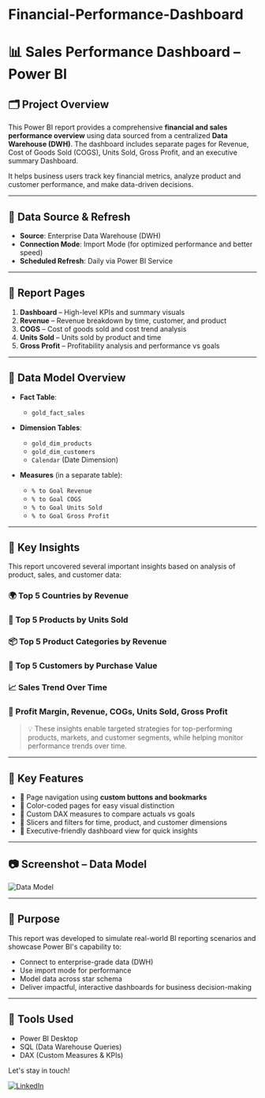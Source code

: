 # Financial-Performance-Dashboard

# 📊 Sales Performance Dashboard – Power BI

## 🗂️ Project Overview
This Power BI report provides a comprehensive **financial and sales performance overview** using data sourced from a centralized **Data Warehouse (DWH)**. The dashboard includes separate pages for Revenue, Cost of Goods Sold (COGS), Units Sold, Gross Profit, and an executive summary Dashboard.

It helps business users track key financial metrics, analyze product and customer performance, and make data-driven decisions.

---

## 🔌 Data Source & Refresh
- **Source**: Enterprise Data Warehouse (DWH)
- **Connection Mode**: Import Mode (for optimized performance and better speed)
- **Scheduled Refresh**: Daily via Power BI Service

---

## 📁 Report Pages
1. **Dashboard** – High-level KPIs and summary visuals
2. **Revenue** – Revenue breakdown by time, customer, and product
3. **COGS** – Cost of goods sold and cost trend analysis
4. **Units Sold** – Units sold by product and time
5. **Gross Profit** – Profitability analysis and performance vs goals

---

## 🧱 Data Model Overview

- **Fact Table**:  
  - `gold_fact_sales`

- **Dimension Tables**:  
  - `gold_dim_products`  
  - `gold_dim_customers`  
  - `Calendar` (Date Dimension)

- **Measures** (in a separate table):
  - `% to Goal Revenue`
  - `% to Goal COGS`
  - `% to Goal Units Sold`
  - `% to Goal Gross Profit`

---

## 📌 Key Insights

This report uncovered several important insights based on analysis of product, sales, and customer data:

### 🌍 Top 5 Countries by Revenue

### 🛒 Top 5 Products by Units Sold

### 📦 Top 5 Product Categories by Revenue

### 👤 Top 5 Customers by Purchase Value

### 📈 Sales Trend Over Time

### 🔢 Profit Margin, Revenue, COGs, Units Sold, Gross Profit

> 💡 These insights enable targeted strategies for top-performing products, markets, and customer segments, while helping monitor performance trends over time.

---

## 🎯 Key Features
- 📌 Page navigation using **custom buttons and bookmarks**
- 🎨 Color-coded pages for easy visual distinction
- 🧮 Custom DAX measures to compare actuals vs goals
- 📅 Slicers and filters for time, product, and customer dimensions
- 💼 Executive-friendly dashboard view for quick insights

---

## 📷 Screenshot – Data Model
![Data Model](./Sales%20Dashboard.png)

---

## 🧠 Purpose
This report was developed to simulate real-world BI reporting scenarios and showcase Power BI's capability to:
- Connect to enterprise-grade data (DWH)
- Use import mode for performance
- Model data across star schema
- Deliver impactful, interactive dashboards for business decision-making

---

## 📎 Tools Used
- Power BI Desktop
- SQL (Data Warehouse Queries)
- DAX (Custom Measures & KPIs)


Let's stay in touch!

[![LinkedIn](https://img.shields.io/badge/LinkedIn-0077B5?style=for-the-badge&logo=linkedin&logoColor=white)](https://www.linkedin.com/in/peter-sobhy/)
